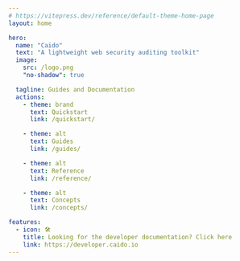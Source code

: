 ```yaml
---
# https://vitepress.dev/reference/default-theme-home-page
layout: home

hero:
  name: "Caido"
  text: "A lightweight web security auditing toolkit"
  image:
    src: /logo.png
    "no-shadow": true

  tagline: Guides and Documentation
  actions:
    - theme: brand
      text: Quickstart
      link: /quickstart/

    - theme: alt
      text: Guides
      link: /guides/

    - theme: alt
      text: Reference
      link: /reference/

    - theme: alt
      text: Concepts
      link: /concepts/

features:
  - icon: 🛠️
    title: Looking for the developer documentation? Click here
    link: https://developer.caido.io
---
```

